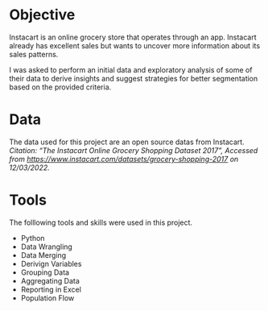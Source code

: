 # Objective
Instacart is an online grocery store that operates through an app. Instacart already has excellent sales but wants to uncover more information about its sales patterns.

I was asked to perform an initial data and exploratory analysis of some of their data to derive insights and suggest strategies for better segmentation based on the provided criteria.

# Data
The data used for this project are an open source datas from Instacart. *Citation: “The Instacart Online Grocery Shopping Dataset 2017”, Accessed from https://www.instacart.com/datasets/grocery-shopping-2017 on 12/03/2022.*

# Tools
The folllowing tools and skills were used in this project.
- Python
- Data Wrangling
- Data Merging
- Derivign Variables
- Grouping Data
- Aggregating Data
- Reporting in Excel
- Population Flow
